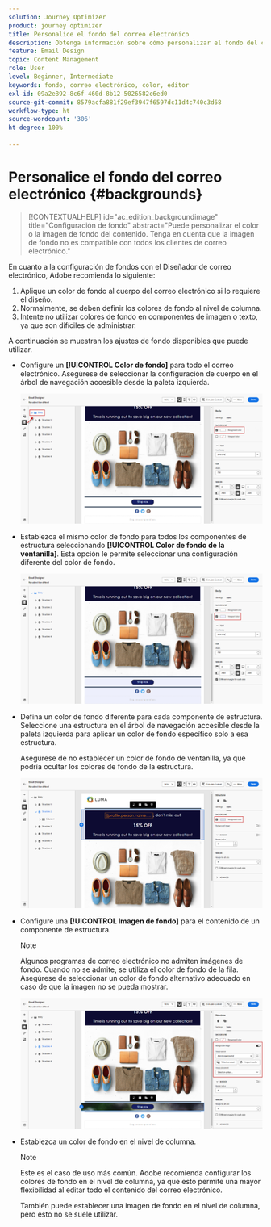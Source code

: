 ```yaml
---
solution: Journey Optimizer
product: journey optimizer
title: Personalice el fondo del correo electrónico
description: Obtenga información sobre cómo personalizar el fondo del correo electrónico
feature: Email Design
topic: Content Management
role: User
level: Beginner, Intermediate
keywords: fondo, correo electrónico, color, editor
exl-id: 09a2e892-8c6f-460d-8b12-5026582c6ed0
source-git-commit: 8579acfa881f29ef3947f6597dc11d4c740c3d68
workflow-type: ht
source-wordcount: '306'
ht-degree: 100%

---
```


# Personalice el fondo del correo electrónico {#backgrounds}

>[!CONTEXTUALHELP]
>id="ac_edition_backgroundimage"
>title="Configuración de fondo"
>abstract="Puede personalizar el color o la imagen de fondo del contenido. Tenga en cuenta que la imagen de fondo no es compatible con todos los clientes de correo electrónico."

En cuanto a la configuración de fondos con el Diseñador de correo electrónico, Adobe recomienda lo siguiente:

1. Aplique un color de fondo al cuerpo del correo electrónico si lo requiere el diseño.
1. Normalmente, se deben definir los colores de fondo al nivel de columna.
1. Intente no utilizar colores de fondo en componentes de imagen o texto, ya que son difíciles de administrar.

A continuación se muestran los ajustes de fondo disponibles que puede utilizar.

* Configure un **[!UICONTROL Color de fondo]** para todo el correo electrónico. Asegúrese de seleccionar la configuración de cuerpo en el árbol de navegación accesible desde la paleta izquierda.

  ![](assets/background_1.png)

* Establezca el mismo color de fondo para todos los componentes de estructura seleccionando **[!UICONTROL Color de fondo de la ventanilla]**. Esta opción le permite seleccionar una configuración diferente del color de fondo.

  ![](assets/background_2.png)

* Defina un color de fondo diferente para cada componente de estructura. Seleccione una estructura en el árbol de navegación accesible desde la paleta izquierda para aplicar un color de fondo específico solo a esa estructura.

  Asegúrese de no establecer un color de fondo de ventanilla, ya que podría ocultar los colores de fondo de la estructura.

  ![](assets/background_3.png)

* Configure una **[!UICONTROL Imagen de fondo]** para el contenido de un componente de estructura.

  >[!NOTE]
  >
  >Algunos programas de correo electrónico no admiten imágenes de fondo. Cuando no se admite, se utiliza el color de fondo de la fila. Asegúrese de seleccionar un color de fondo alternativo adecuado en caso de que la imagen no se pueda mostrar.

  ![](assets/background_4.png)

* Establezca un color de fondo en el nivel de columna.

  >[!NOTE]
  >
  >Este es el caso de uso más común. Adobe recomienda configurar los colores de fondo en el nivel de columna, ya que esto permite una mayor flexibilidad al editar todo el contenido del correo electrónico.

  También puede establecer una imagen de fondo en el nivel de columna, pero esto no se suele utilizar.
